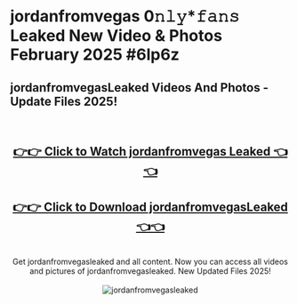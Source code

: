 # jordanfromvegas 0𝚗𝚕𝚢*𝚏𝚊𝚗𝚜 Leaked New Video & Photos February 2025 #6lp6z

<h2>jordanfromvegasLeaked Videos And Photos - Update Files 2025!</h2>
<br>
<div align="center">
<h2><a href="https://mediaupload.pro?title=jordanfromvegas&ref=11F" rel="nofollow">👉👉 Click to Watch jordanfromvegas Leaked 👈👈</a></h2>
<h2><a href="https://mediaupload.pro?title=jordanfromvegas&ref=11F" rel="nofollow">👉👉 Click to Download jordanfromvegasLeaked 👈👈</a></h2>
<br>
Get jordanfromvegasleaked and all content. Now you can access all videos and pictures of jordanfromvegasleaked. New Updated Files 2025!
<br>
<br>
<a href="https://mediaupload.pro?title=jordanfromvegas&ref=11F" rel="nofollow" data-target="animated-image.originalLink"><img src="https://i.ibb.co/Gkj2r4b/banner.png" alt="jordanfromvegasleaked" style="max-width: 100%; display: inline-block;" data-target="animated-image.originalImage"></a>
</div>
<br>

